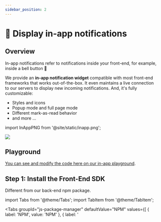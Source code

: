 ```yaml
---
sidebar_position: 2
---
```


# 🔔 Display in-app notifications

## Overview

In-app notifications refer to notifications inside your front-end, for example, inside a bell button 🔔

We provide an <strong>in-app notification widget</strong> compatible with most front-end frameworks that works out-of-the-box. It even maintains a live connection to our servers to display new incoming notifications. And, it's fully customizable:

- Styles and icons
- Popup mode and full page mode
- Different mark-as-read behavior
- and more ...

import InAppPNG from '@site/static/inapp.png';

<div style={{display: "flex", justifyContent: "center"}}>
  <img src={InAppPNG} style={{maxWidth: 400}} />
</div>

## Playground

[You can see and modify the code here on our in-app playground](../features/mergetags#playground).

## Step 1: Install the Front-End SDK

Different from our back-end npm package.

import Tabs from '@theme/Tabs';
import TabItem from '@theme/TabItem';

<Tabs
groupId="js-package-manager"
defaultValue="NPM"
values={[
{ label: 'NPM', value: 'NPM' },
{ label: '<script>', value: 'script' }
]
}>
<TabItem value="NPM">

```bash
npm install notificationapi-js-client-sdk
# yarn add notificationapi-js-client-sdk
# pnpm add notificationapi-js-client-sdk
```

</TabItem>
<TabItem value="script">

```html
<script src="https://unpkg.com/notificationapi-js-client-sdk@4.4.0/dist/notificationapi-js-client-sdk.js"></script>
```

</TabItem>
</Tabs>

## Step 2: Render the In-App Widget

The example shows the NotificationAPI widget in your front-end. It will automatically pull the in-app notifications from our servers for the given userId and keeps a live connection to receive any new notifications. The widget is placed in the container div specified by ID.

<Tabs
groupId="frontend-language"
defaultValue="react"
values={[
{ label: 'React', value: 'react' },
{ label: 'Next.js', value: 'next' },
{ label: 'Remix', value: 'remix' },
{ label: 'Vue', value: 'vue' },
{ label: 'Angular', value: 'angular' },
{ label: 'JavaScript', value: 'js' }
]
}>
<TabItem value="react">

Create the following component and use it anywhere in your app:

```jsx
import NotificationAPI from 'notificationapi-js-client-sdk';
import 'notificationapi-js-client-sdk/dist/styles.css';
import { PopupPosition } from 'notificationapi-js-client-sdk/lib/interfaces';
import { memo, useEffect } from 'react';

const NotificationAPIComponent = memo((props) => {
  useEffect(() => {
    const notificationapi = new NotificationAPI({
      clientId: 'CLIENT_ID',
      userId: props.userId
    });
    notificationapi.showInApp({
      root: 'CONTAINER_DIV_ID',
      popupPosition: PopupPosition.BottomLeft
    });
  }, [props.userId]);

  return <div id="CONTAINER_DIV_ID"></div>;
});
export default NotificationAPIComponent;
```

</TabItem>
<TabItem value="next">

Create the following component and use it anywhere in your app:

```jsx
'use client';

import 'notificationapi-js-client-sdk/dist/styles.css';
import { memo, useEffect } from 'react';
const NotificationAPIComponent = memo((props: { userId: string }) => {
  useEffect(() => {
    const loadNotificationAPI = async () => {
      const NotificationAPI = (await import('notificationapi-js-client-sdk'))
        .default;
      const notificationapi = new NotificationAPI({
        clientId: 'CLIENT_ID',
        userId: props.userId
      });
      notificationapi.showInApp({
        root: 'CONTAINER_DIV_ID'
      });
    };

    // Call the async function
    loadNotificationAPI();
  }, [props.userId]);

  return <div id="CONTAINER_DIV_ID"></div>;
});

NotificationAPIComponent.displayName = 'NotificationAPIComponent';

export default NotificationAPIComponent;
```

</TabItem>
<TabItem value="remix">

a) Add the following to your remix.config.js:

```js
// to import esm libraries: https://remix.run/docs/en/main/guides/gotchas#importing-esm-packages
serverDependenciesToBundle: ['notificationapi-js-client-sdk'];
```

b) Add our CSS styles to your root component:

```js
import NotificationAPICSS from 'notificationapi-js-client-sdk/dist/styles.css';

export const links: LinksFunction = () => {
  return [
    { rel: 'stylesheet', href: NotificationAPICSS }
    // and the other links ...
  ];
};
```

c) Import and use our library:

```jsx
import NotificationAPIClient from 'notificationapi-js-client-sdk';
import { useEffect } from 'react';

export default function Index() {
  useEffect(() => {
    const notificationapi = new NotificationAPIClient({
      clientId: 'CLIENT_ID',
      userId: 'USER_ID'
    });

    notificationapi.showInApp({
      root: 'bell-container'
    });
  }, []);

  return (
    <main>
      <div id="bell-container"></div>
    </main>
  );
}
```

</TabItem>
<TabItem value="vue">

```html
<script setup>
  import NotificationAPI from 'notificationapi-js-client-sdk';
  import 'notificationapi-js-client-sdk/dist/styles.css';
  import { onMounted } from 'vue';
  onMounted(() => {
    const notificationapi = new NotificationAPI({
      clientId: 'CLIENT_ID',
      userId: 'USER_ID'
    });

    notificationapi.showInApp({
      root: 'myNotifications'
    });
  });
</script>

<template>
  <div>Hello World!</div>
  <div id="myNotifications"></div>
</template>
```

</TabItem>

<TabItem value="angular">
a) Add our CSS to your styles.scss file:

```js
@import 'node_modules/notificationapi-js-client-sdk/dist/styles.css'
```

b) Import and use our library:

```jsx
import NotificationAPI from 'notificationapi-js-client-sdk';
import {PopupPosition} from 'notificationapi-js-client-sdk/lib/interfaces';

ngOnInit() {
  const notificationapi = new NotificationAPI({
      userId: "USERS_ID",
      clientId: "CLIENT_ID",
    });
  notificationapi.showInApp({
    root: 'bell-container', // root element containing the button
    popupPosition: PopupPosition.BottomLeft
  });
}

// This goes inside the template
<div id="bell-container"></div>
```

</TabItem>
<TabItem value="js">

```html
<script>
  const notificationapi = new NotificationAPI({
    clientId: 'CLIENT_ID',
    userId: 'USER_ID'
  });
  notificationapi.showInApp({
    root: 'CONTAINER_DIV_ID',
    popupPosition: 'bottomLeft'
  });
</script>
```

</TabItem>
</Tabs>

## Next Steps

You are now receiving in-app notifications on your front-end! 🎉

Let's do a few more things:

- [⚙️ Manage User Notification Preferences](../quick-start/manage-preferences)
- [📱 Setup Mobile Push](../guides/mobile-push)
- [🌐 Setup Web Push](../guides/web-push)
